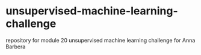 # unsupervised-machine-learning-challenge
repository for module 20 unsupervised machine learning challenge for Anna Barbera
